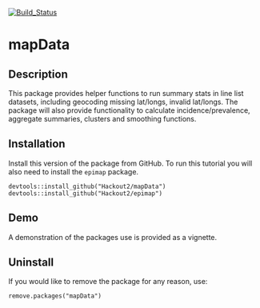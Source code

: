 [![Build_Status](https://travis-ci.org/Hackout2/mapData.svg)](https://travis-ci.org/Hackout2/mapData)


# mapData

## Description
This package provides helper functions to run summary stats in line list datasets, including geocoding missing lat/longs, invalid lat/longs. The package will also provide functionality to calculate incidence/prevalence, aggregate summaries, clusters and smoothing functions.

## Installation
Install this version of the package from GitHub. To run this tutorial you will also need to install the `epimap` package. 

	devtools::install_github("Hackout2/mapData")
	devtools::install_github("Hackout2/epimap")

## Demo
A demonstration of the packages use is provided as a vignette.

## Uninstall
If you would like to remove the package for any reason, use:

	remove.packages("mapData")